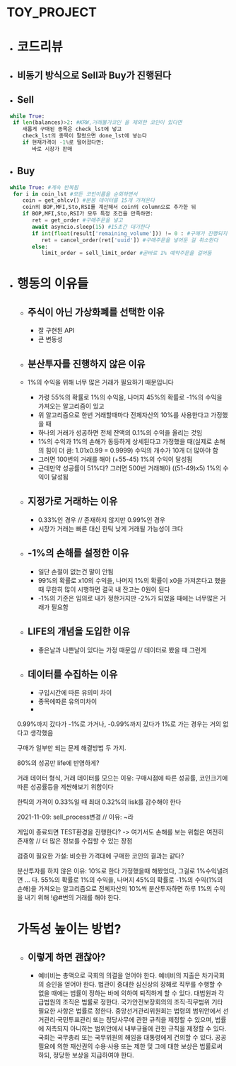 # TOY_PROJECT
* # 코드리뷰
 * ## 비동기 방식으로 Sell과 Buy가 진행된다

 * ## Sell
```python
 while True:
  if len(balances)>2: #KRW,거래불가코인 을 제외한 코인이 있다면
     새롭게 구매된 종목은 check_lst에 넣고
     check_lst의 종목이 팔렸으면 done_lst에 넣는다
     if 현재가격이 -1%로 떨어졌다면:
        바로 시장가 판매
```


 * ## Buy
```python
 while True: #계속 반복됨
  for i in coin_lst #모든 코인이름을 순회하면서
     coin = get_ohlcv() #분봉 데이터를 15개 가져온다
     coin의 BOP,MFI,Sto,RSI를 계산해서 coin의 column으로 추가한 뒤
     if BOP,MFI,Sto,RSI가 모두 특정 조건을 만족하면:
        ret = get_order #구매주문을 넣고
        await asyncio.sleep(15) #15초간 대기한다
        if int(float(result['remaining_volume'])) != 0 : #구매가 진행되지 않았으면
           ret = cancel_order(ret['uuid']) #구매주문을 넣어둔 걸 취소한다
        else:
           limit_order = sell_limit_order #곧바로 1% 예약주문을 걸어둠
```   



* # 행동의 이유들
  * ## 주식이 아닌 가상화폐를 선택한 이유 
     * 잘 구현된 API 
     * 큰 변동성

  * ## 분산투자를 진행하지 않은 이유
   * 1%의 수익을 위해 너무 많은 거래가 필요하기 때문입니다
     * 가령 55%의 확률로 1%의 수익을, 나머지 45%의 확률로 -1%의 수익을 가져오는 알고리즘이 있고
     * 위 알고리즘으로 한번 거래할때마다 전체자산의 10%를 사용한다고 가정했을 때
     * 하나의 거래가 성공하면 전체 잔액의 0.1%의 수익을 올리는 것임
     * 1%의 수익과 1%의 손해가 동등하게 상세된다고 가정했을 때(실제로 손해의 힘이 더 큼: 1.01x0.99 = 0.9999) 수익의 개수가 10개 더 많아야 함
     * 그러면 100번의 거래를 해야 (+55-45) 1%의 수익이 달성됨
     * 근데만약 성공률이 51%다? 그러면 500번 거래해야 ((51-49)x5) 1%의 수익이 달성됨


  * ## 지정가로 거래하는 이유
     * 0.33%인 경우 // 존재하지 않지만 0.99%인 경우
     * 시장가 거래는 빠른 대신 한틱 낮게 거래될 가능성이 크다

  * ## -1%의 손해를 설정한 이유
     * 일단 손절이 없는건 말이 안됨
     * 99%의 확률로 x10의 수익을, 나머지 1%의 확률이 x0을 가져온다고 했을 때 무한히 많이 시행하면 결국 내 잔고는 0원이 된다
     * -1%의 기준은 임의로 내가 정한거지만 -2%가 되었을 때에는 너무많은 거래가 필요함

  * ## LIFE의 개념을 도입한 이유
    * 좋은날과 나쁜날이 있다는 가정 때문임 // 데이터로 봤을 때 그런게 

  * ## 데이터를 수집하는 이유
    * 구입시간에 따른 유의미 차이
    * 종목에따른 유의미차이
    * 



  0.99%까지 갔다가 -1%로 가거나, -0.99%까지 갔다가 1%로 가는 경우는 거의 없다고 생각했음 



  구매가 일부만 되는 문제 해결방법 두 가지.

  80%의 성공만 life에 반영하게?

  거래 데이터 형식, 거래 데이터를 모으는 이유: 구매시점에 따른 성공률, 코인크기에 따른 성공률등을 계싼해보기 위함이다

  한틱의 가격이 0.33%일 때 최대 0.32%의 lisk를 감수해야 한다

  2021-11-09: sell_process변경 // 이유: ~라

  게임이 종료되면 TEST환경을 진행한다? -> 여기서도 손해를 보는 위험은 여전히 존재함 // 더 많은 정보를 수집할 수 있는 장점

  검증이 필요한 가설: 비슷한 가격대에 구매한 코인의 결과는 같다?

  분산투자를 하지 않은 이유:
   10%로 한다 가정했을때
   해봤었다, 그걸로 1%수익낼려면 ... 다.
   55%의 확률로 1%의 수익을, 나머지 45%의 확률로 -1%의 수익(1%의 손해)을 가져오는 알고리즘으로 전체자산의 10%씩 분산투자하면
   하루 1%의 수익을 내기 위해 !@#번의 거래를 해야 한다.

  # 가독성 높이는 방법?
  * ## 이렇게 하면 괜찮아?
    * 예비비는 총액으로 국회의 의결을 얻어야 한다. 예비비의 지출은 차기국회의 승인을 얻어야 한다. 법관이 중대한 심신상의 장해로 직무를 수행할 수 없을 때에는 법률이 정하는 바에 의하여 퇴직하게 할 수 있다. 대법원과 각급법원의 조직은 법률로 정한다. 국가안전보장회의의 조직·직무범위 기타 필요한 사항은 법률로 정한다. 중앙선거관리위원회는 법령의 범위안에서 선거관리·국민투표관리 또는 정당사무에 관한 규칙을 제정할 수 있으며, 법률에 저촉되지 아니하는 범위안에서 내부규율에 관한 규칙을 제정할 수 있다. 국회는 국무총리 또는 국무위원의 해임을 대통령에게 건의할 수 있다. 공공필요에 의한 재산권의 수용·사용 또는 제한 및 그에 대한 보상은 법률로써 하되, 정당한 보상을 지급하여야 한다.
